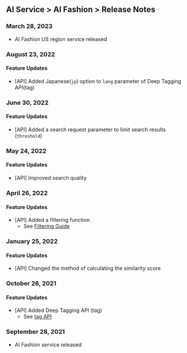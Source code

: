 ## AI Service > AI Fashion > Release Notes

### March 28, 2023
* AI Fashion US region service released

### August 23, 2022
#### Feature Updates
* [API] Added Japanese(`jp`) option to `lang` parameter of Deep Tagging API(tag)

### June 30, 2022
#### Feature Updates
* [API] Added a search request parameter to limit search results (`threshold`)

### May 24, 2022
#### Feature Updates
* [API] Improved search quality

### April 26, 2022
#### Feature Updates
* [API] Added a filtering function
	* See [Filtering Guide](./service-api-guide/#filtering-guide)

### January 25, 2022
#### Feature Updates
* [API] Changed the method of calculating the similarity score

### October 26, 2021
#### Feature Updates
* [API] Added Deep Tagging API (tag)
	* See [tag API](./service-api-guide/#tag-api)

### September 28, 2021
* AI Fashion service released
